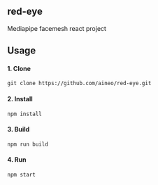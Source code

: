 ## red-eye
Mediapipe facemesh react project

## Usage

#### 1. Clone
```
git clone https://github.com/aineo/red-eye.git
```

#### 2. Install
```
npm install
```

#### 3. Build
```
npm run build
```

#### 4. Run
```
npm start
```
